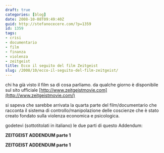 ```yaml
---
draft: true
categories: [blog]
date: 2008-10-08T09:49:40Z
guid: http://stefanocecere.com/?p=1359
id: 1359
tags:
- crisi
- documentario
- film
- finanza
- violenza
- zeitgeist
title: Ecco il seguito del film Zeitgeist
slug: /2008/10/ecco-il-seguito-del-film-zeitgeist/
---
```


chi ha già visto il film sa di cosa parliamo. da qualche giorno è disponibile sul sito ufficiale [http://www.zeitgeistmovie.com](http://www.zeitgeistmovie.com/)

si sapeva che sarebbe arrivata la quarta parte del film/documentario che racconta il sistema di controllo/manipolazione delle coscienze che è stato creato fondato sulla violenza economica e psicologica.

godetevi (sottotitolati in italiano) le due parti di questo Addendum:

**ZEITGEIST ADDENDUM parte 1**

**ZEITGEIST ADDENDUM parte 1**